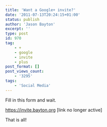 ```yaml
---
title: 'Want a Google+ invite?'
date: '2011-07-13T20:24:15+01:00'
status: publish
author: 'Jason Bayton'
excerpt: ''
type: post
id: 970
tag:
    - +
    - google
    - invite
    - plus
post_format: []
post_views_count:
    - '3295'
tags:
    - 'Social Media'
---
```

Fill in this form and wait.

https://invite.bayton.org \[link no longer active\]

That is all!